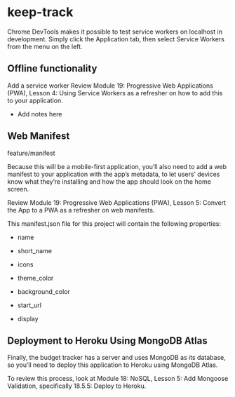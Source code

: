 # keep-track

Chrome DevTools makes it possible to test service workers on localhost in development. Simply click the Application tab, then select Service Workers from the menu on the left.

## Offline functionality

Add a service worker
Review Module 19: Progressive Web Applications (PWA), Lesson 4: Using Service Workers as a refresher on how to add this to your application.
- Add notes here

## Web Manifest

feature/manifest

Because this will be a mobile-first application, you’ll also need to add a web manifest to your application with the app’s metadata, to let users’ devices know what they’re installing and how the app should look on the home screen.

Review Module 19: Progressive Web Applications (PWA), Lesson 5: Convert the App to a PWA as a refresher on web manifests.

This manifest.json file for this project will contain the following properties:

- name

- short_name

- icons

- theme_color

- background_color

- start_url

- display

## Deployment to Heroku Using MongoDB Atlas

Finally, the budget tracker has a server and uses MongoDB as its database, so you’ll need to deploy this application to Heroku using MongoDB Atlas. 

To review this process, look at Module 18: NoSQL, Lesson 5: Add Mongoose Validation, specifically 18.5.5: Deploy to Heroku.